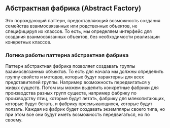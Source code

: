 ## Абстрактная фабрика (Abstract Factory)
Это порождающий паттерн, предоставляющий возможность создания семейства взаимосвязанных или родственных объектов, не специфицируя их классов. То есть, мы определяем интерфейс для создания взаимосвязанных объектов, без необходимости реализации конкретных классов.

### Логика работы паттерна абстрактная фабрика
Паттерн абстрактная фабрика позволяет создавать группы взаимосвязанных объектов. То есть для начала мы должны определить группу свойств и методов, которые будут характерны для всех представителей группы. Например возможность передвигаться у живых существ. Потом мы можем выделить конкретные фабрики для производства разных групп существ, например фабрику по производству птиц, которые будут летать, фабрику для млекопитающих, которые будут бегать, и фабрику пресмыкающихся, которые будут ползать. Каждая из фабрик будет создавать экземпляры своего типа, но при этом все они будут иметь возможность передвигаться, но по своему.

